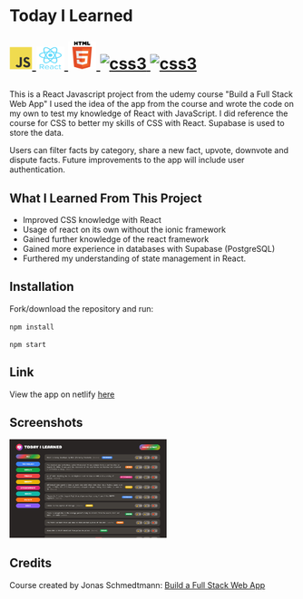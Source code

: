 # Today I Learned <p align="left"><a href="https://developer.mozilla.org/en-US/docs/Web/JavaScript" target="_blank" rel="noreferrer"> <img src="https://raw.githubusercontent.com/devicons/devicon/master/icons/javascript/javascript-original.svg" alt="javascript" width="40" height="40"/> </a> <a href="https://reactjs.org/" target="_blank" rel="noreferrer"> <img src="https://raw.githubusercontent.com/devicons/devicon/master/icons/react/react-original-wordmark.svg" alt="react" width="50" height="40"/> </a> <a href="https://www.w3.org/html/" target="_blank" rel="noreferrer"> <img src="https://raw.githubusercontent.com/devicons/devicon/master/icons/html5/html5-original-wordmark.svg" alt="html5" width="50" height="50"/> </a><a href="https://developer.mozilla.org/en-US/docs/Web/CSS" target="_blank" rel="noreferrer"> <img src="https://cdn.jsdelivr.net/gh/devicons/devicon/icons/css3/css3-original.svg" alt="css3" width="40" height="40"/> </a><a href="https://www.postgresql.org/" target="_blank" rel="noreferrer"> <img src="https://cdn.jsdelivr.net/gh/devicons/devicon/icons/postgresql/postgresql-plain-wordmark.svg" alt="css3" width="43" height="43"/> </a></p>

This is a React Javascript project from the udemy course "Build a Full Stack Web App" I used the idea of the app from the course and wrote the code on my own to test my knowledge of React with JavaScript. I did reference the course for CSS to better my skills of CSS with React. Supabase is used to store the data.

Users can filter facts by category, share a new fact, upvote, downvote and dispute facts. Future improvements to the app will include user authentication.

## What I Learned From This Project

- Improved CSS knowledge with React
- Usage of react on its own without the ionic framework
- Gained further knowledge of the react framework
- Gained more experience in databases with Supabase (PostgreSQL)
- Furthered my understanding of state management in React.

## Installation

Fork/download the repository and run:

`npm install`

`npm start`

## Link

View the app on netlify [here](https://today-i-learned-tm.netlify.app/)

## Screenshots

<img src="./screenshots/today-i-learned.png" height="55%" width="55%">

## Credits

Course created by Jonas Schmedtmann:
[Build a Full Stack Web App](https://www.udemy.com/course/full-stack-crash-course/)
